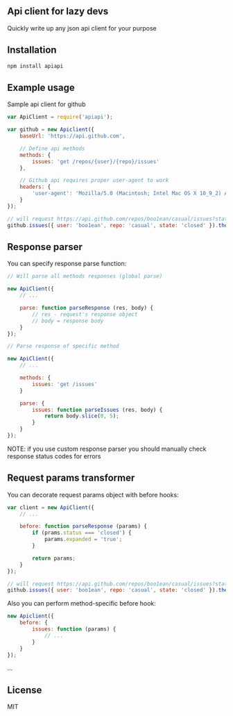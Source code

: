 ## Api client for lazy devs

Quickly write up any json api client for your purpose

## Installation

```bash
npm install apiapi
```

## Example usage

Sample api client for github

```js
var ApiClient = require('apiapi');

var github = new Apiclient({
	baseUrl: 'https://api.github.com',

	// Define api methods
	methods: {
		issues: 'get /repos/{user}/{repo}/issues'
	},

	// Github api requires proper user-agent to work
	headers: {
		'user-agent': 'Mozilla/5.0 (Macintosh; Intel Mac OS X 10_9_2) AppleWebKit/537.36 (KHTML, like Gecko) Chrome/40.0.2214.91 Safari/537.36'
	}
});

// will request https://api.github.com/repos/boo1ean/casual/issues?state=closed and return json data
github.issues({ user: 'boo1ean', repo: 'casual', state: 'closed' }).then(console.log);
```

## Response parser

You can specify response parse function:

```js
// Will parse all methods responses (global parse)

new ApiClient({
	// ...

	parse: function parseResponse (res, body) {
		// res - request's response object
		// body = response body
	}
});

// Parse response of specific method

new ApiClient({
	// ...

	methods: {
		issues: 'get /issues'
	}

	parse: {
		issues: function parseIssues (res, body) {
			return body.slice(0, 5);
		}
	}
});

```

NOTE: if you use custom response parser you should manually check response status codes for errors

## Request params transformer

You can decorate request params object with before hooks:

```js
var client = new ApiClient({
	// ...

	before: function parseResponse (params) {
		if (prams.status === 'closed') {
			params.expanded = 'true';
		}

		return params;
	}
});

// will request https://api.github.com/repos/boo1ean/casual/issues?state=closed&expanded=true and return json data
github.issues({ user: 'boo1ean', repo: 'casual', state: 'closed' }).then(console.log);
```

Also you can perform method-specific before hook:

```js
new Apiclient({
	before: {
		issues: function (params) {
			// ...
		}
	}
});
```
...

## License

MIT
